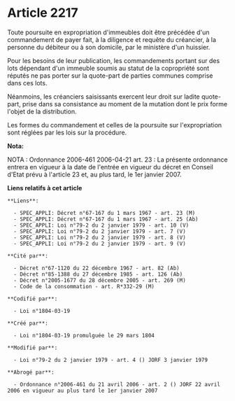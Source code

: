 # Article 2217

Toute poursuite en expropriation d'immeubles doit être précédée d'un commandement de payer fait, à la diligence et requête du
créancier, à la personne du débiteur ou à son domicile, par le ministère d'un huissier.

Pour les besoins de leur publication, les commandements portant sur des lots dépendant d'un immeuble soumis au statut de la
copropriété sont réputés ne pas porter sur la quote-part de parties communes comprise dans ces lots.

Néanmoins, les créanciers saisissants exercent leur droit sur ladite quote-part, prise dans sa consistance au moment de la
mutation dont le prix forme l'objet de la distribution.

Les formes du commandement et celles de la poursuite sur l'expropriation sont réglées par les lois sur la procédure.

**Nota:**

NOTA : Ordonnance 2006-461 2006-04-21 art. 23 : La présente ordonnance entrera en vigueur à la date de l'entrée en vigueur du
décret en Conseil d'Etat prévu à l'article 23 et, au plus tard, le 1er janvier 2007.

**Liens relatifs à cet article**

	**Liens**:

	  - SPEC_APPLI: Décret n°67-167 du 1 mars 1967 - art. 23 (M)
	  - SPEC_APPLI: Décret n°67-167 du 1 mars 1967 - art. 25 (Ab)
	  - SPEC_APPLI: Loi n°79-2 du 2 janvier 1979 - art. 10 (V)
	  - SPEC_APPLI: Loi n°79-2 du 2 janvier 1979 - art. 7 (V)
	  - SPEC_APPLI: Loi n°79-2 du 2 janvier 1979 - art. 8 (V)
	  - SPEC_APPLI: Loi n°79-2 du 2 janvier 1979 - art. 9 (V)

	**Cité par**:

	  - Décret n°67-1120 du 22 décembre 1967 - art. 82 (Ab)
	  - Décret n°85-1388 du 27 décembre 1985 - art. 126 (Ab)
	  - Décret n°2005-1677 du 28 décembre 2005 - art. 269 (M)
	  - Code de la consommation - art. R*332-29 (M)

	**Codifié par**:

	  - Loi n°1804-03-19

	**Créé par**:

	  - Loi n°1804-03-19 promulguée le 29 mars 1804

	**Modifié par**:

	  - Loi n°79-2 du 2 janvier 1979 - art. 4 () JORF 3 janvier 1979

	**Abrogé par**:

	  - Ordonnance n°2006-461 du 21 avril 2006 - art. 2 () JORF 22 avril 2006 en vigueur au plus tard le 1er janvier 2007

